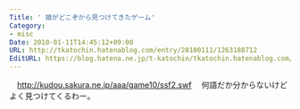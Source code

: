 ```yaml
---
Title: ' 娘がどこぞから見つけてきたゲーム'
Category:
- misc
Date: 2010-01-11T14:45:12+09:00
URL: http://tkatochin.hatenablog.com/entry/20100111/1263188712
EditURL: https://blog.hatena.ne.jp/t-katochin/tkatochin.hatenablog.com/atom/entry/6653586347154753887
---
```


　http://kudou.sakura.ne.jp/aaa/game10/ssf2.swf
　何語だか分からないけどよく見つけてくるわー。
